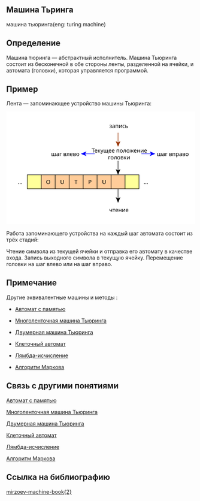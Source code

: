 ## Машина Тьринга
машина тьюринга(eng: turing machine)
## Определение 
Машина тюринга — абстрактный исполнитель. Машина Тьюринга состоит из бесконечной в обе стороны ленты, разделенной на ячейки, и автомата (головки), которая управляется программой.
## Пример
Лента — запоминающее устройство машины Тьюринга:

![tm_memory](../images/tm_memory.svg)

Работа запоминающего устройства на каждый шаг автомата состоит из трёх стадий:

Чтение символа из текущей ячейки и отправка его автомату в качестве входа.
Запись выходного символа в текущую ячейку.
Перемещение головки на шаг влево или на шаг вправо.
## Примечание
Другие эквивалентные машины и методы :

-  [Автомат с памятью](automatic%20machine%20with%20memory.md)

-  [Многоленточная машина Тьюринга](multiband%20turing%20machine.md)

-  [Двумерная машина Тьюринга](two-dimensional%20turing%20machine.md)

-  [Клеточный автомат](cellular%20automaton.md)

-  [Лямбда-исчисление](lambda%20calculus.md)

-  [Алгоритм Маркова](markov%20algorithm.md)




## Связь с другими понятиями

[Автомат с памятью](automatic%20machine%20with%20memory.md)

[Многоленточная машина Тьюринга](multiband%20turing%20machine.md)

[Двумерная машина Тьюринга](two-dimensional%20turing%20machine.md)

[Клеточный автомат](cellular%20automaton.md)

[Лямбда-исчисление](lambda%20calculus.md)

[Алгоритм Маркова](markov%20algorithm.md)


## Ссылка на библиографию
[mirzoev-machine-book{2}](../bibliography/mirzoev-machine-book%7B2%7D.md)
